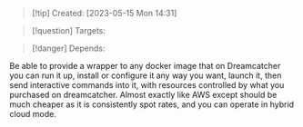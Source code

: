 
>[!tip] Created: [2023-05-15 Mon 14:31]

>[!question] Targets: 

>[!danger] Depends: 

Be able to provide a wrapper to any docker image that on Dreamcatcher you can run it up, install or configure it any way you want, launch it, then send interactive commands into it, with resources controlled by what you purchased on dreamcatcher.  Almost exactly like AWS except should be much cheaper as it is consistently spot rates, and you can operate in hybrid cloud mode.